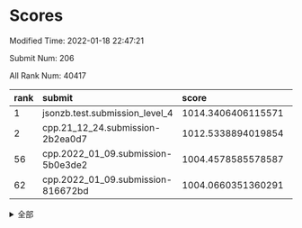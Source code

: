 # Scores

Modified Time: 2022-01-18 22:47:21

Submit Num: 206

All Rank Num: 40417

| rank |               submit               |       score        |       sigma        | pk_num |
| :--- | :--------------------------------- | :----------------- | :----------------- | :----- |
| 1    | jsonzb.test.submission_level_4     | 1014.3406406115571 | 0.822469466603356  | 458    |
| 2    | cpp.21_12_24.submission-2b2ea0d7   | 1012.5338894019854 | 0.8156057536446394 | 781    |
| 56   | cpp.2022_01_09.submission-5b0e3de2 | 1004.4578585578587 | 0.7090651166124579 | 789    |
| 62   | cpp.2022_01_09.submission-816672bd | 1004.0660351360291 | 0.7311552609779184 | 791    |


<details>
<summary>全部</summary>

| rank |                 submit                 |       score        |       sigma        | pk_num |
| :--- | :------------------------------------- | :----------------- | :----------------- | :----- |
| 1    | jsonzb.test.submission_level_4         | 1014.3406406115571 | 0.822469466603356  | 458    |
| 2    | cpp.21_12_24.submission-2b2ea0d7       | 1012.5338894019854 | 0.8156057536446394 | 781    |
| 3    | gobigger.level_3.submission_level_3_34 | 1012.0494107484753 | 0.7676530304795479 | 785    |
| 4    | gobigger.level_3.submission_level_3_28 | 1011.8862307883192 | 0.7852105086569926 | 782    |
| 5    | gobigger.level_3.submission_level_3_29 | 1011.6957459185733 | 0.7599993933851487 | 787    |
| 6    | gobigger.level_3.submission_level_3_15 | 1011.5795872356354 | 0.7564395495876395 | 780    |
| 7    | gobigger.level_3.submission_level_3_49 | 1011.1084596787174 | 0.7679037252122629 | 789    |
| 8    | gobigger.level_3.submission_level_3_13 | 1010.9736147364936 | 0.752247909271973  | 784    |
| 9    | gobigger.level_3.submission_level_3_41 | 1010.8634267423178 | 0.7629750948518985 | 788    |
| 10   | gobigger.level_3.submission_level_3_3  | 1010.8508808902541 | 0.7483638973815169 | 785    |
| 11   | gobigger.level_3.submission_level_3_17 | 1010.7434819227758 | 0.7580294692180894 | 793    |
| 12   | gobigger.level_3.submission_level_3_1  | 1010.6905554100013 | 0.7555806056530163 | 788    |
| 13   | gobigger.level_3.submission_level_3_21 | 1010.6578246463815 | 0.7721506029940411 | 786    |
| 14   | gobigger.level_3.submission_level_3_12 | 1010.5949366036384 | 0.7588338501026999 | 782    |
| 15   | gobigger.level_3.submission_level_3_33 | 1010.5229607925603 | 0.7404321413163046 | 787    |
| 16   | gobigger.level_3.submission_level_3_46 | 1010.4893401893751 | 0.7611583431133111 | 783    |
| 17   | gobigger.level_3.submission_level_3_16 | 1010.4362848820266 | 0.7590511062641675 | 789    |
| 18   | gobigger.level_3.submission_level_3_18 | 1010.2976764322289 | 0.7500885458865089 | 784    |
| 19   | gobigger.level_3.submission_level_3_39 | 1010.2708133842215 | 0.7530751837692427 | 786    |
| 20   | gobigger.level_3.submission_level_3_48 | 1010.2610620754251 | 0.7549380832785585 | 787    |
| 21   | gobigger.level_3.submission_level_3_36 | 1010.2325704636718 | 0.7705290418973852 | 784    |
| 22   | gobigger.level_3.submission_level_3_19 | 1010.191216050084  | 0.7459608014554878 | 783    |
| 23   | gobigger.level_3.submission_level_3_43 | 1010.1907815169567 | 0.746629251434676  | 786    |
| 24   | gobigger.level_3.submission_level_3_31 | 1010.1825757419441 | 0.7513907398151528 | 780    |
| 25   | gobigger.level_3.submission_level_3_26 | 1010.0642772383591 | 0.7483047282705283 | 791    |
| 26   | gobigger.level_3.submission_level_3_40 | 1009.9758769694695 | 0.7363548129707631 | 784    |
| 27   | gobigger.level_3.submission_level_3_8  | 1009.918425168535  | 0.751530444683221  | 789    |
| 28   | gobigger.level_3.submission_level_3_32 | 1009.9049367543302 | 0.7515945683277445 | 790    |
| 29   | gobigger.level_3.submission_level_3_5  | 1009.8620471903342 | 0.7580973888910552 | 785    |
| 30   | gobigger.level_3.submission_level_3_35 | 1009.8398805189971 | 0.7415652508873887 | 788    |
| 31   | gobigger.level_3.submission_level_3_0  | 1009.8021431974227 | 0.7622633662106676 | 789    |
| 32   | gobigger.level_3.submission_level_3_11 | 1009.7800330505746 | 0.7516478358705462 | 787    |
| 33   | gobigger.level_3.submission_level_3_44 | 1009.7572331855214 | 0.7490300261340037 | 793    |
| 34   | gobigger.level_3.submission_level_3_38 | 1009.5935226239071 | 0.762272166111324  | 787    |
| 35   | gobigger.level_3.submission_level_3_37 | 1009.4671050805633 | 0.7456708804495622 | 783    |
| 36   | gobigger.level_3.submission_level_3_47 | 1009.466298341487  | 0.7319537344679441 | 789    |
| 37   | gobigger.level_3.submission_level_3_27 | 1009.4206937665092 | 0.7412342830543595 | 783    |
| 38   | gobigger.level_3.submission_level_3_22 | 1009.3307127837058 | 0.738273092846822  | 790    |
| 39   | gobigger.level_3.submission_level_3_2  | 1009.233582108848  | 0.7372627555889952 | 790    |
| 40   | gobigger.level_3.submission_level_3_7  | 1009.0536704559873 | 0.7498154931395973 | 784    |
| 41   | gobigger.level_3.submission_level_3_6  | 1008.9326283579168 | 0.7494713686009506 | 786    |
| 42   | gobigger.level_3.submission_level_3_45 | 1008.9267946591872 | 0.7524337838381442 | 782    |
| 43   | gobigger.level_3.submission_level_3_25 | 1008.7554170291223 | 0.7289247380923496 | 788    |
| 44   | gobigger.level_3.submission_level_3_24 | 1008.7367488509684 | 0.7381697414490912 | 786    |
| 45   | gobigger.level_3.submission_level_3_10 | 1008.689004591056  | 0.746684517931129  | 786    |
| 46   | gobigger.level_3.submission_level_3_30 | 1008.6358086007099 | 0.7402449815807258 | 791    |
| 47   | gobigger.level_3.submission_level_3_23 | 1008.6223205651764 | 0.7467278324082647 | 787    |
| 48   | gobigger.level_3.submission_level_3_42 | 1008.4893510776894 | 0.7328276208847281 | 789    |
| 49   | gobigger.level_3.submission_level_3_20 | 1008.357805754091  | 0.7405119415421263 | 779    |
| 50   | gobigger.level_3.submission_level_3_4  | 1008.1902874614786 | 0.7371319598216092 | 782    |
| 51   | gobigger.level_3.submission_level_3_14 | 1008.1136219984035 | 0.7407318955246656 | 787    |
| 52   | gobigger.level_3.submission_level_3_9  | 1008.0328742011877 | 0.7386420348852385 | 784    |
| 53   | gobigger.level_1.submission_level_1_0  | 1004.8767093827454 | 0.7140864608212882 | 790    |
| 54   | gobigger.level_1.submission_level_1_49 | 1004.6678411217423 | 0.7105116987821445 | 793    |
| 55   | gobigger.level_1.submission_level_1_4  | 1004.5246250152549 | 0.7193297863093617 | 784    |
| 56   | cpp.2022_01_09.submission-5b0e3de2     | 1004.4578585578587 | 0.7090651166124579 | 789    |
| 57   | gobigger.level_1.submission_level_1_18 | 1004.4458024969742 | 0.7156496698288403 | 782    |
| 58   | gobigger.level_1.submission_level_1_3  | 1004.340463043354  | 0.7068480074818739 | 789    |
| 59   | gobigger.level_1.submission_level_1_22 | 1004.2631659662728 | 0.7147831556294838 | 786    |
| 60   | gobigger.level_1.submission_level_1_27 | 1004.2422594094078 | 0.7110669798440261 | 785    |
| 61   | gobigger.level_1.submission_level_1_45 | 1004.1488739245676 | 0.712665334049624  | 787    |
| 62   | cpp.2022_01_09.submission-816672bd     | 1004.0660351360291 | 0.7311552609779184 | 791    |
| 63   | gobigger.level_1.submission_level_1_48 | 1003.8664130059117 | 0.725392495812866  | 789    |
| 64   | gobigger.level_1.submission_level_1_25 | 1003.8540241863478 | 0.719896338777529  | 785    |
| 65   | gobigger.level_1.submission_level_1_32 | 1003.807002286954  | 0.7208775677814047 | 791    |
| 66   | gobigger.level_1.submission_level_1_15 | 1003.7747788569354 | 0.7161733136342309 | 786    |
| 67   | gobigger.level_1.submission_level_1_13 | 1003.6987836059371 | 0.7249563461082033 | 789    |
| 68   | gobigger.level_1.submission_level_1_19 | 1003.6756859989534 | 0.7250812304193769 | 787    |
| 69   | gobigger.level_1.submission_level_1_21 | 1003.4336489912187 | 0.7286725371042714 | 785    |
| 70   | gobigger.level_1.submission_level_1_10 | 1003.4256854429689 | 0.7119684650614914 | 786    |
| 71   | gobigger.level_1.submission_level_1_5  | 1003.3844219850616 | 0.7133069046270503 | 784    |
| 72   | gobigger.level_1.submission_level_1_46 | 1003.352227038246  | 0.7088275308964921 | 788    |
| 73   | gobigger.level_1.submission_level_1_1  | 1003.2943718667514 | 0.7268959392040877 | 786    |
| 74   | gobigger.level_1.submission_level_1_29 | 1003.2752023565381 | 0.7104307082706071 | 789    |
| 75   | gobigger.level_1.submission_level_1_16 | 1003.2154902764055 | 0.7171679649472842 | 783    |
| 76   | gobigger.level_1.submission_level_1_9  | 1003.2124367830678 | 0.7168443309448783 | 788    |
| 77   | gobigger.level_1.submission_level_1_47 | 1003.1849118402814 | 0.7349038939547099 | 784    |
| 78   | gobigger.level_1.submission_level_1_28 | 1003.1451611478075 | 0.7147711143838954 | 785    |
| 79   | gobigger.level_1.submission_level_1_41 | 1003.0985682283932 | 0.7129875518471366 | 786    |
| 80   | gobigger.level_1.submission_level_1_8  | 1003.0787179077282 | 0.7346511713957223 | 783    |
| 81   | gobigger.level_1.submission_level_1_26 | 1003.0411234174243 | 0.7132276800495022 | 786    |
| 82   | gobigger.level_1.submission_level_1_42 | 1003.0048679722439 | 0.7133264533707161 | 785    |
| 83   | gobigger.level_1.submission_level_1_33 | 1002.9631288625908 | 0.7155383280505682 | 783    |
| 84   | gobigger.level_1.submission_level_1_7  | 1002.9265843514556 | 0.7220612458685539 | 787    |
| 85   | gobigger.level_1.submission_level_1_38 | 1002.8900504640266 | 0.7089173831893242 | 785    |
| 86   | gobigger.level_1.submission_level_1_24 | 1002.8721548362251 | 0.7282906431278082 | 783    |
| 87   | gobigger.level_1.submission_level_1_11 | 1002.8285360628482 | 0.7210628748589468 | 784    |
| 88   | gobigger.level_1.submission_level_1_23 | 1002.7920548787317 | 0.6995043870143484 | 791    |
| 89   | gobigger.level_1.submission_level_1_17 | 1002.7919771614337 | 0.7106098732802612 | 789    |
| 90   | gobigger.level_1.submission_level_1_6  | 1002.7040319539742 | 0.7147834679679073 | 787    |
| 91   | gobigger.level_1.submission_level_1_36 | 1002.681691475735  | 0.7210703017846145 | 786    |
| 92   | gobigger.level_1.submission_level_1_43 | 1002.6643530062753 | 0.7165466171746804 | 787    |
| 93   | gobigger.level_1.submission_level_1_2  | 1002.5574239353265 | 0.7256495070108913 | 789    |
| 94   | gobigger.level_1.submission_level_1_12 | 1002.4943929952352 | 0.7099341490125324 | 786    |
| 95   | gobigger.level_1.submission_level_1_31 | 1002.4428073893181 | 0.7106646113465525 | 787    |
| 96   | gobigger.level_1.submission_level_1_40 | 1002.4235206094107 | 0.7157461970473525 | 789    |
| 97   | gobigger.level_1.submission_level_1_37 | 1002.3824200310222 | 0.7203982334454635 | 784    |
| 98   | gobigger.level_1.submission_level_1_34 | 1002.3736710776119 | 0.716395168736259  | 785    |
| 99   | gobigger.level_1.submission_level_1_30 | 1002.3229748695528 | 0.7110128281823924 | 787    |
| 100  | gobigger.level_1.submission_level_1_39 | 1002.3143477391154 | 0.710769540414514  | 790    |
| 101  | gobigger.level_1.submission_level_1_44 | 1002.278135568071  | 0.7068621250022314 | 783    |
| 102  | gobigger.level_1.submission_level_1_14 | 1002.1610282538365 | 0.7345750588732595 | 789    |
| 103  | gobigger.level_1.submission_level_1_35 | 1002.0880602837582 | 0.7170345757840515 | 784    |
| 104  | gobigger.level_1.submission_level_1_20 | 1001.5750704594652 | 0.7120285214202493 | 789    |
| 105  | gobigger.random.submission_random_25   | 998.042534761513   | 0.7277012251965892 | 789    |
| 106  | gobigger.random.submission_random_43   | 996.9510720932038  | 0.7265029998037221 | 788    |
| 107  | gobigger.random.submission_random_18   | 996.9185620774244  | 0.7139659469439544 | 785    |
| 108  | gobigger.random.submission_random_23   | 996.6313906214878  | 0.7134253865159328 | 786    |
| 109  | gobigger.random.submission_random_16   | 996.6250912906421  | 0.7155518485180817 | 790    |
| 110  | gobigger.random.submission_random_42   | 996.5825565317432  | 0.7068670304082675 | 786    |
| 111  | gobigger.random.submission_random_39   | 996.5664434689821  | 0.7245664511935382 | 789    |
| 112  | gobigger.random.submission_random_3    | 996.4579004941901  | 0.7339696369259836 | 792    |
| 113  | gobigger.random.submission_random_45   | 996.4290434184022  | 0.7255932522136841 | 788    |
| 114  | gobigger.random.submission_random_4    | 996.4151541682695  | 0.7064163401263183 | 782    |
| 115  | gobigger.random.submission_random_1    | 996.4019785826454  | 0.7199905453576046 | 788    |
| 116  | gobigger.random.submission_random_24   | 996.3588519836509  | 0.7215399731906089 | 789    |
| 117  | gobigger.random.submission_random_36   | 996.34329270418    | 0.7125593150365749 | 791    |
| 118  | gobigger.random.submission_random_12   | 996.3051517127154  | 0.7233387153173476 | 788    |
| 119  | gobigger.random.submission_random_10   | 996.2977847000824  | 0.7102768338774506 | 789    |
| 120  | gobigger.random.submission_random_34   | 996.2963093417734  | 0.7157911963935774 | 788    |
| 121  | gobigger.random.submission_random_8    | 996.2867243734078  | 0.722470146594552  | 780    |
| 122  | gobigger.random.submission_random_14   | 996.2377927066548  | 0.7071050078101824 | 789    |
| 123  | gobigger.random.submission_random_20   | 996.1824585711039  | 0.7225752348042921 | 784    |
| 124  | gobigger.random.submission_random_38   | 996.1149478687687  | 0.7226850621748085 | 783    |
| 125  | gobigger.random.submission_random_41   | 996.081567988565   | 0.7064842054217663 | 790    |
| 126  | gobigger.random.submission_random_30   | 996.0292399514001  | 0.717941013703129  | 788    |
| 127  | gobigger.random.submission_random_7    | 996.0169793791531  | 0.7154676395463374 | 789    |
| 128  | gobigger.random.submission_random_21   | 996.0026459708488  | 0.710097646599691  | 784    |
| 129  | gobigger.random.submission_random_0    | 995.9071470088724  | 0.7190116434244183 | 789    |
| 130  | gobigger.random.submission_random_19   | 995.8993173535364  | 0.7157497276644411 | 789    |
| 131  | gobigger.random.submission_random_11   | 995.8755470341272  | 0.7166665866727797 | 782    |
| 132  | gobigger.random.submission_random_31   | 995.8286155196279  | 0.6972198051729712 | 785    |
| 133  | gobigger.random.submission_random_49   | 995.8088172276899  | 0.713830575154976  | 786    |
| 134  | gobigger.random.submission_random_46   | 995.7860205491556  | 0.7116165615956052 | 783    |
| 135  | gobigger.random.submission_random_2    | 995.7539453021046  | 0.7074434116496309 | 785    |
| 136  | gobigger.random.submission_random_29   | 995.7001544681518  | 0.7263778820485405 | 784    |
| 137  | gobigger.random.submission_random_28   | 995.6880544181287  | 0.7084988409062071 | 787    |
| 138  | gobigger.random.submission_random_17   | 995.6721834123501  | 0.7143288319731088 | 789    |
| 139  | gobigger.random.submission_random_22   | 995.6703488582135  | 0.7044167562565639 | 791    |
| 140  | gobigger.random.submission_random_32   | 995.664376863392   | 0.7315446078361496 | 788    |
| 141  | gobigger.random.submission_random_26   | 995.5985633070804  | 0.7144999505076594 | 786    |
| 142  | gobigger.random.submission_random_33   | 995.5879185121829  | 0.716640395821678  | 788    |
| 143  | gobigger.random.submission_random_44   | 995.432450568697   | 0.7185636210676735 | 790    |
| 144  | gobigger.random.submission_random_27   | 995.4324253813485  | 0.7157120607894529 | 793    |
| 145  | gobigger.random.submission_random_13   | 995.4301637117526  | 0.7088172095460568 | 788    |
| 146  | gobigger.random.submission_random_40   | 995.3914408162245  | 0.7124342752937007 | 785    |
| 147  | gobigger.random.submission_random_5    | 995.3478587410112  | 0.7152983291967908 | 789    |
| 148  | gobigger.random.submission_random_47   | 995.304643590647   | 0.7225130632948408 | 784    |
| 149  | gobigger.random.submission_random_35   | 995.2505018448973  | 0.7138910868149781 | 780    |
| 150  | gobigger.random.submission_random_15   | 995.2369997268199  | 0.7158110938847319 | 782    |
| 151  | gobigger.random.submission_random_48   | 995.2042343952561  | 0.7145423905912659 | 790    |
| 152  | gobigger.random.submission_random_9    | 995.1480259119537  | 0.7149394752119064 | 786    |
| 153  | gobigger.random.submission_random_37   | 994.845200493375   | 0.730596887234059  | 785    |
| 154  | gobigger.random.submission_random_6    | 994.6292038360142  | 0.720009748254552  | 792    |
| 155  | gobigger.level_2.submission_level_2_45 | 993.8407730914187  | 0.7366389024150054 | 786    |
| 156  | gobigger.level_2.submission_level_2_46 | 993.8032884007137  | 0.7487630634470593 | 788    |
| 157  | gobigger.level_2.submission_level_2_33 | 993.7184055669383  | 0.7429944919806232 | 791    |
| 158  | gobigger.level_2.submission_level_2_41 | 993.6995078468144  | 0.7408962112408176 | 790    |
| 159  | gobigger.level_2.submission_level_2_5  | 993.6072711991088  | 0.7373208321979533 | 786    |
| 160  | gobigger.level_2.submission_level_2_15 | 993.3986080909119  | 0.7332835178416707 | 789    |
| 161  | gobigger.level_2.submission_level_2_34 | 993.3771864992094  | 0.7503151347258108 | 787    |
| 162  | gobigger.level_2.submission_level_2_17 | 993.2663710958682  | 0.7358695457212568 | 785    |
| 163  | gobigger.level_2.submission_level_2_3  | 993.2363848897609  | 0.7461366540698839 | 784    |
| 164  | gobigger.level_2.submission_level_2_21 | 993.1763653429533  | 0.7454149494850546 | 786    |
| 165  | gobigger.level_2.submission_level_2_25 | 993.1632134217922  | 0.7481795317715098 | 786    |
| 166  | gobigger.level_2.submission_level_2_35 | 992.8249043807864  | 0.7488952051033141 | 785    |
| 167  | gobigger.level_2.submission_level_2_24 | 992.7790337018357  | 0.7518256213652754 | 789    |
| 168  | gobigger.level_2.submission_level_2_32 | 992.7529111567592  | 0.7467174968834082 | 792    |
| 169  | gobigger.level_2.submission_level_2_38 | 992.5635301584495  | 0.7429460078015772 | 788    |
| 170  | gobigger.level_2.submission_level_2_27 | 992.5171471693076  | 0.733783487944617  | 786    |
| 171  | gobigger.level_2.submission_level_2_47 | 992.3810025069398  | 0.7475735133358407 | 781    |
| 172  | gobigger.level_2.submission_level_2_4  | 992.2389391839952  | 0.746487115456623  | 784    |
| 173  | gobigger.level_2.submission_level_2_31 | 992.0612720811325  | 0.7596576922492078 | 785    |
| 174  | gobigger.level_2.submission_level_2_44 | 992.0529151914055  | 0.7649401316900057 | 785    |
| 175  | gobigger.level_2.submission_level_2_14 | 991.9836484611391  | 0.7563528416726064 | 784    |
| 176  | gobigger.level_2.submission_level_2_30 | 991.9199840158713  | 0.7634756173892515 | 787    |
| 177  | gobigger.level_2.submission_level_2_29 | 991.9136198357263  | 0.7654943595221755 | 785    |
| 178  | gobigger.level_2.submission_level_2_20 | 991.8847890198347  | 0.744164272513819  | 788    |
| 179  | gobigger.level_2.submission_level_2_7  | 991.8623231462501  | 0.7528766150853311 | 786    |
| 180  | gobigger.level_2.submission_level_2_6  | 991.8399987978888  | 0.7587390289464552 | 785    |
| 181  | gobigger.level_2.submission_level_2_13 | 991.7427775419296  | 0.7569078564375694 | 787    |
| 182  | gobigger.level_2.submission_level_2_18 | 991.6662861732863  | 0.7468694203791895 | 778    |
| 183  | gobigger.level_2.submission_level_2_12 | 991.6436092673772  | 0.7308720106488265 | 787    |
| 184  | gobigger.level_2.submission_level_2_37 | 991.6410612804366  | 0.7701141539100961 | 784    |
| 185  | gobigger.level_2.submission_level_2_16 | 991.6369721303442  | 0.7538268909470136 | 788    |
| 186  | gobigger.level_2.submission_level_2_42 | 991.6336133921062  | 0.7481180974180514 | 780    |
| 187  | gobigger.level_2.submission_level_2_10 | 991.6133556261702  | 0.7561177318330174 | 782    |
| 188  | gobigger.level_2.submission_level_2_8  | 991.5692705844923  | 0.7705956501553123 | 786    |
| 189  | gobigger.level_2.submission_level_2_0  | 991.5398972995544  | 0.7422686023970729 | 787    |
| 190  | gobigger.level_2.submission_level_2_11 | 991.4841457037677  | 0.7528308330705674 | 787    |
| 191  | gobigger.level_2.submission_level_2_28 | 991.4826772867397  | 0.7561045095946795 | 789    |
| 192  | gobigger.level_2.submission_level_2_9  | 991.201101288186   | 0.7555158495841833 | 785    |
| 193  | gobigger.level_2.submission_level_2_39 | 991.1933056184962  | 0.7636520443644179 | 790    |
| 194  | gobigger.level_2.submission_level_2_49 | 991.1896568754061  | 0.7781882823885286 | 783    |
| 195  | gobigger.level_2.submission_level_2_43 | 991.0878389815983  | 0.7577389269832144 | 787    |
| 196  | gobigger.level_2.submission_level_2_48 | 991.0542664924895  | 0.7729037772041039 | 784    |
| 197  | gobigger.level_2.submission_level_2_26 | 991.0454056672809  | 0.7577820509362232 | 792    |
| 198  | gobigger.level_2.submission_level_2_2  | 990.9800093256416  | 0.7569781998825704 | 778    |
| 199  | gobigger.level_2.submission_level_2_19 | 990.9722509949162  | 0.7716948689016307 | 788    |
| 200  | gobigger.level_2.submission_level_2_36 | 990.8985865152428  | 0.7510123228085736 | 788    |
| 201  | gobigger.level_2.submission_level_2_22 | 990.4184686013735  | 0.7686507264374207 | 790    |
| 202  | gobigger.level_2.submission_level_2_1  | 990.4111593602163  | 0.7636667153834181 | 786    |
| 203  | gobigger.level_2.submission_level_2_40 | 990.3215685667317  | 0.7742742164909721 | 788    |
| 204  | gobigger.level_2.submission_level_2_23 | 990.2956730570148  | 0.7540427830316775 | 785    |
| 205  | gobigger.none.submission_none_1        | 977.1255925314325  | 1.3176798163526438 | 779    |
| 206  | gobigger.none.submission_none_0        | 976.34864889579    | 1.3690488603260524 | 783    |

</details>